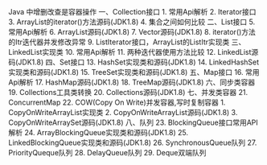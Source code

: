 Java 中增删改查是容器操作
    一、Collection接口
        1. 常用Api解析
        2. Iterator接口
        3. ArrayList的iterator()方法源码(JDK1.8)
        4. 集合之间如何比较
    二、List接口
        5. 常用Api解析
        6. ArrayList源码(JDK1.8)
        7. Vector源码(JDK1.8)
        8. iterator()方法的Itr迭代器并发修改异常
        9. ListIterator接口，ArrayList的ListItr实现类
    三、LinkedList实现类
        10. 常用Api解析
        11. 两种迭代器使用方法比较
        12. LinkedList源码(JDK1.8)
    四、Set接口
        13. HashSet实现类和源码(JDK1.8)
        14. LinkedHashSet实现类和源码(JDK1.8)
        15. TreeSet实现类和源码(JDK1.8)
    五、Map接口
        16. 常用Api解析
        17. HashMap源码(JDK1.8)
        18. TreeMap源码(JDK1.8)
    六、同步类容器
        19. Collections工具类转换
        20. Collections源码(JDK1.8)
    七、并发类容器
        21. ConcurrentMap
        22. COW(Copy On Write)并发容器,写时复制容器
            1. CopyOnWriteArrayList实现类
            2. CopyOnWriteArrayList源码(JDK1.8)
            3. CopyOnWriteArraySet源码(JDK1.8)
    八、队列
        23. BlockingQueue接口常用API解析
        24. ArrayBlockingQueue实现类和源码(JDK1.8)
        25. LinkedBlockingQueue实现类和源码(JDK1.8)
        26. SynchronousQueue队列
        27. PriorityQueque队列
        28. DelayQueue队列
        29. Deque双端队列

